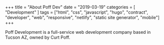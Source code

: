 +++
title = "About Poff Dev"
date = "2019-03-19"
categories = [ "Development" ]
tags = ["html", "css", "javascript", "hugo", "contract", "developer", "web", "responsive", "netlify", "static site generator", "mobile"]
+++

Poff Development is a full-service web development company based in Tucson AZ, owned by Curt Poff. 
